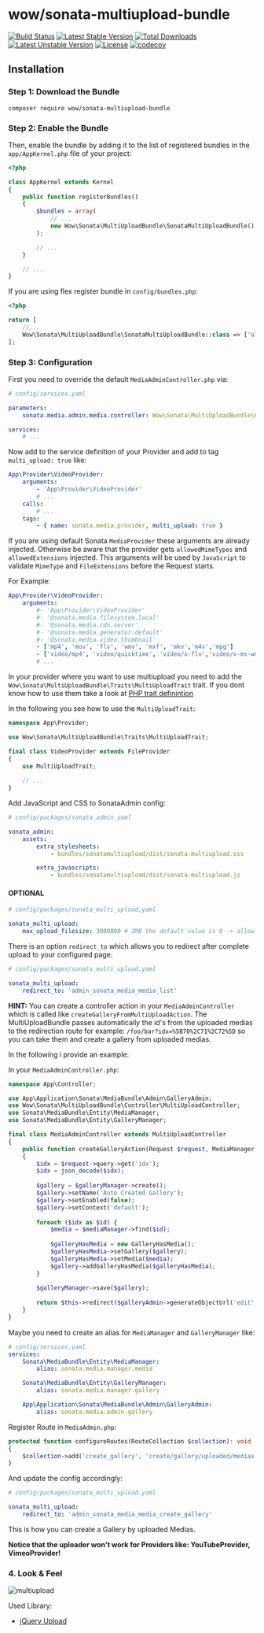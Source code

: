 wow/sonata-multiupload-bundle
======================================
[![Build Status](https://travis-ci.org/wow/sonata-multiupload-bundle.svg?branch=master)](https://travis-ci.org/wow/sonata-multiupload-bundle)
[![Latest Stable Version](https://poser.pugx.org/wow/sonata-multiupload-bundle/v/stable)](https://packagist.org/packages/wow/sonata-multiupload-bundle)
[![Total Downloads](https://poser.pugx.org/wow/sonata-multiupload-bundle/downloads)](https://packagist.org/packages/wow/sonata-multiupload-bundle)
[![Latest Unstable Version](https://poser.pugx.org/wow/sonata-multiupload-bundle/v/unstable)](https://packagist.org/packages/wow/sonata-multiupload-bundle)
[![License](https://poser.pugx.org/wow/sonata-multiupload-bundle/license)](https://packagist.org/packages/wow/sonata-multiupload-bundle)
[![codecov](https://codecov.io/gh/wow/sonata-multiupload-bundle/branch/master/graph/badge.svg)](https://codecov.io/gh/wow/sonata-multiupload-bundle)

## Installation

### Step 1: Download the Bundle

```console
composer require wow/sonata-multiupload-bundle
```

### Step 2: Enable the Bundle

Then, enable the bundle by adding it to the list of registered bundles
in the `app/AppKernel.php` file of your project:

```php
<?php

class AppKernel extends Kernel
{
    public function registerBundles()
    {
        $bundles = array(
            // ...
            new Wow\Sonata\MultiUploadBundle\SonataMultiUploadBundle(),
        );

        // ...
    }

    // ...
}
```

If you are using flex register bundle in `config/bundles.php`:
```php 
<?php

return [
    //...
    Wow\Sonata\MultiUploadBundle\SonataMultiUploadBundle::class => ['all' => true]
];
```

### Step 3: Configuration

First you need to override the default `MediaAdminController.php` via:

```yaml
# config/services.yaml

parameters:
    sonata.media.admin.media.controller: Wow\Sonata\MultiUploadBundle\Controller\MultiUploadController

services:
    # ...
```

Now add to the service definition of your Provider and add to tag `multi_upload: true` like:

```yaml
App\Provider\VideoProvider:
    arguments:
        - 'App\Provider\VideoProvider'
        # ...
    calls:
        # ...
    tags:
        - { name: sonata.media.provider, multi_upload: true }

```

If you are using default Sonata `MediaProvider` these arguments are already injected.
Otherwise be aware that the provider gets `allowedMimeTypes` and `allowedExtensions` injected.
This arguments will be used by `JavaScript` to validate `MimeType` and `FileExtensions` before the Request starts.

For Example:

```yaml
App\Provider\VideoProvider:
    arguments:
        #- 'App\Provider\VideoProvider'
        #- '@sonata.media.filesystem.local'
        #- '@sonata.media.cdn.server'
        #- '@sonata.media.generator.default'
        #- '@sonata.media.video.thumbnail'
        - ['mp4', 'mov', 'flv', 'wmv', 'mxf', 'mkv','m4v','mpg']
        - ['video/mp4', 'video/quicktime', 'video/x-flv','video/x-ms-wmv','application/mxf','video/x-matroska','video/x-m4v','video/mpeg']
        # ...
```

In your provider where you want to use multiupload you need to add the
`Wow\Sonata\MultiUploadBundle\Traits\MultiUploadTrait` trait.
If you dont know how to use them take a look at 
[PHP trait definintion](http://php.net/manual/en/language.oop5.traits.php)

In the following you see how to use the `MultiUploadTrait`:
```php
namespace App\Provider;

use Wow\Sonata\MultiUploadBundle\Traits\MultiUploadTrait;

final class VideoProvider extends FileProvider
{
    use MultiUploadTrait;
    
    // ...
}
```

Add JavaScript and CSS to SonataAdmin config:
```yaml
# config/packages/sonata_admin.yaml

sonata_admin:
    assets:
        extra_stylesheets:
            - bundles/sonatamultiupload/dist/sonata-multiupload.css

        extra_javascripts:
            - bundles/sonatamultiupload/dist/sonata-multiupload.js
```

#### OPTIONAL

```yaml
# config/packages/sonata_multi_upload.yaml

sonata_multi_upload:
    max_upload_filesize: 3000000 # 3MB the default value is 0 -> allow every size
```

There is an option `redirect_to` which allows you to redirect after complete upload to your configured page.

```yaml
# config/packages/sonata_multi_upload.yaml

sonata_multi_upload:
    redirect_to: 'admin_sonata_media_media_list'
```

**HINT:** You can create a controller action in your `MediaAdminController` which is called like 
`createGalleryFromMultiUploadAction`. The MultiUploadBundle passes automatically the id's from the uploaded medias 
to the redirection route for example: `/foo/bar?idx=%5B70%2C71%2C72%5D` so you can take them and create 
a gallery from uploaded medias.

In the following i provide an example:

In your `MediaAdminController.php`:
```php
namespace App\Controller;

use App\Application\Sonata\MediaBundle\Admin\GalleryAdmin;
use Wow\Sonata\MultiUploadBundle\Controller\MultiUploadController;
use Sonata\MediaBundle\Entity\MediaManager;
use Sonata\MediaBundle\Entity\GalleryManager;

final class MediaAdminController extends MultiUploadController
{
    public function createGalleryAction(Request $request, MediaManager $mediaManager, GalleryManager $galleryManager, GalleryAdmin $galleryAdmin): RedirectResponse
    {
        $idx = $request->query->get('idx');
        $idx = json_decode($idx);
    
        $gallery = $galleryManager->create();
        $gallery->setName('Auto Created Gallery');
        $gallery->setEnabled(false);
        $gallery->setContext('default');
    
        foreach ($idx as $id) {
            $media = $mediaManager->find($id);
            
            $galleryHasMedia = new GalleryHasMedia();
            $galleryHasMedia->setGallery($gallery);
            $galleryHasMedia->setMedia($media);
            $gallery->addGalleryHasMedia($galleryHasMedia);
        }
    
        $galleryManager->save($gallery);
    
        return $this->redirect($galleryAdmin->generateObjectUrl('edit', $gallery));
    }
}
```

Maybe you need to create an alias for `MediaManager` and `GalleryManager` like:
```yaml
# config/services.yaml
services:
    Sonata\MediaBundle\Entity\MediaManager:
        alias: sonata.media.manager.media

    Sonata\MediaBundle\Entity\GalleryManager:
        alias: sonata.media.manager.gallery

    App\Application\Sonata\MediaBundle\Admin\GalleryAdmin:
        alias: sonata.media.admin.gallery
```


Register Route in `MediaAdmin.php`:

```php
protected function configureRoutes(RouteCollection $collection): void
{
    $collection->add('create_gallery', 'create/gallery/uploaded/medias');
}
```

And update the config accordingly:
```yaml
# config/packages/sonata_multi_upload.yaml

sonata_multi_upload:
    redirect_to: 'admin_sonata_media_media_create_gallery'
```
This is how you can create a Gallery by uploaded Medias.

**Notice that the uploader won't work for Providers like: YouTubeProvider, VimeoProvider!**

### 4. Look & Feel

![multiupload](docs/images/multiupload-bundle.gif)

Used Library: 
* [jQuery Upload](https://github.com/danielm/uploader)
